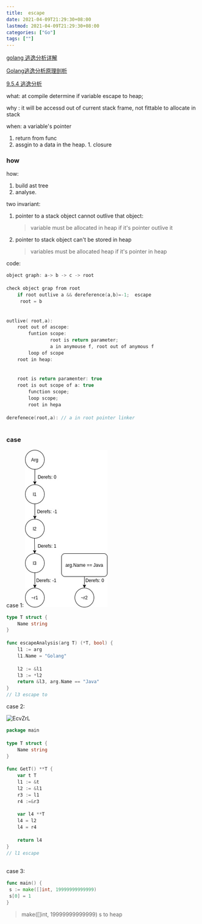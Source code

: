 ```yaml
---
title:  escape
date: 2021-04-09T21:29:30+08:00
lastmod: 2021-04-09T21:29:30+08:00
categories: ["Go"]
tags: [""]
---
```


[golang 逃逸分析详解](https://zhuanlan.zhihu.com/p/91559562)

[Golang逃逸分析原理剖析](https://juejin.cn/post/7055178269112401933)

[9.5.4 逃逸分析](https://gocompiler.shizhz.me/9.-golang-bian-yi-qi-tao-yi-fen-xi/9.5.4-tao-yi-fen-xi)

what:
at compile determine if variable escape to heap;

why :
it will be accessd out of current stack frame, not fittable to allocate in stack

when:  a variable's pointer
1.    return from func 
1.   assgin to  a data in the heap.
	1. closure


### how  

how:
1. build ast tree
2. analyse.



two invariant:
1. pointer to a stack object cannot outlive that object: 
	> variable must be allocated in heap if it's pointer  outlive it 
1. pointer to stack object can't be stored in heap
	> variables must be allocated heap if it's pointer in heap




code:

```c
object graph: a-> b -> c -> root

check object grap from root
	if root outlive a && dereference(a,b)=-1;  escape
	 root = b


outlive( root,a): 
	root out of ascope:
		funtion scope:
				root is return parameter;
				a in anymouse f, root out of anymous f 	
		loop of scope
	root in heap:
		

	root is return paramenter: true
	root is out scope of a: true
		function scope;
		loop scope;
		root in hepa
	
derefenece(root,a): // a in root pointer linker 
	
```

   

  
###  case


case 1:
 ![](https://raw.githubusercontent.com/atony2099/imgs/master/uPic/xFqZVk.jpg)
 
```go
type T struct {
    Name string
}

func escapeAnalysis(arg T) (*T, bool) {
    l1 := arg
    l1.Name = "Golang"

    l2 := &l1
    l3 := *l2
    return &l3, arg.Name == "Java"
}
// l3 escape to
```


case 2:

   ![EcvZrL](https://cdn.jsdelivr.net/gh/atony2099/imgs@master/20220923/EcvZrL.jpg)

   ```go
   package main

   type T struct {
       Name string
   }

   func GetT() **T {
       var t T
       l1 := &t
       l2 := &l1
       r3 := l1
       r4 :=&r3

       var l4 **T
       l4 = l2
       l4 = r4

       return l4
   }
   // l1 escape
	
   ```

case 3: 

   ```go
   func main() {
    s := make([]int, 19999999999999)
    s[0] = 1
   }
   ```

   > make([]int, 19999999999999) s to heap
